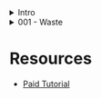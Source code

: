 <details>
    <summary>Intro</summary>
    - Understand CPU performance
    - Aware of CPU instructions
</details>


<details>
    <summary>001 - Waste</summary>
    
1. Waste Examples
## Definition
- ADD Instruction in assembly language & A+ = B
- LEA Instruction (Load Effective Address) & C=A+B
## Assembly Language
- ADD => 1 instruction
- LEA => 1 instruction
## C Language
- 1 instruction
## Python
- More than 100 instructions

2. Cycle Benchbark on addition function
## Python
- adds/cycle: 0.0061
## C Language
- adds/cycle: 0.80
- ~129x faster than python
- It can be more than ~1000x faster than python depending on the type of instruction











</details>

# Resources
- [Paid Tutorial](https://www.computerenhance.com/)





